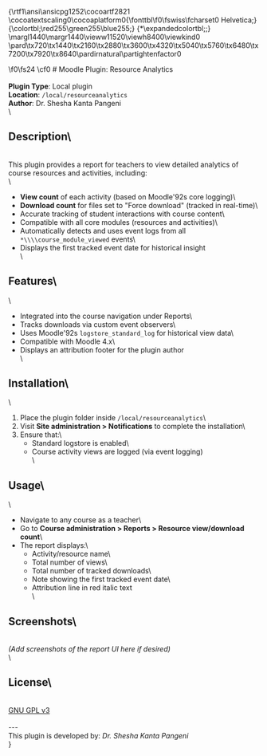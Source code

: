 {\rtf1\ansi\ansicpg1252\cocoartf2821
\cocoatextscaling0\cocoaplatform0{\fonttbl\f0\fswiss\fcharset0 Helvetica;}
{\colortbl;\red255\green255\blue255;}
{\*\expandedcolortbl;;}
\margl1440\margr1440\vieww11520\viewh8400\viewkind0
\pard\tx720\tx1440\tx2160\tx2880\tx3600\tx4320\tx5040\tx5760\tx6480\tx7200\tx7920\tx8640\pardirnatural\partightenfactor0

\f0\fs24 \cf0 # Moodle Plugin: Resource Analytics\
\
**Plugin Type**: Local plugin  \
**Location**: `/local/resourceanalytics`  \
**Author**: Dr. Shesha Kanta Pangeni\
\
## Description\
\
This plugin provides a report for teachers to view detailed analytics of course resources and activities, including:\
\
- **View count** of each activity (based on Moodle\'92s core logging)\
- **Download count** for files set to "Force download" (tracked in real-time)\
- Accurate tracking of student interactions with course content\
- Compatible with all core modules (resources and activities)\
- Automatically detects and uses event logs from all `*\\\\course_module_viewed` events\
- Displays the first tracked event date for historical insight\
\
## Features\
\
- Integrated into the course navigation under Reports\
- Tracks downloads via custom event observers\
- Uses Moodle\'92s `logstore_standard_log` for historical view data\
- Compatible with Moodle 4.x\
- Displays an attribution footer for the plugin author\
\
## Installation\
\
1. Place the plugin folder inside `/local/resourceanalytics`\
2. Visit **Site administration > Notifications** to complete the installation\
3. Ensure that:\
   - Standard logstore is enabled\
   - Course activity views are logged (via event logging)\
\
## Usage\
\
- Navigate to any course as a teacher\
- Go to **Course administration > Reports > Resource view/download count**\
- The report displays:\
  - Activity/resource name\
  - Total number of views\
  - Total number of tracked downloads\
  - Note showing the first tracked event date\
  - Attribution line in red italic text\
\
## Screenshots\
\
*(Add screenshots of the report UI here if desired)*\
\
## License\
\
[GNU GPL v3](https://www.gnu.org/licenses/gpl-3.0.html)\
\
---\
This plugin is developed by: *Dr. Shesha Kanta Pangeni*\
}